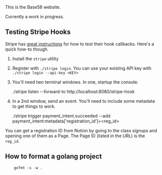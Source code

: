 This is the Base58 website.

Currently a work in progress.

## Testing Stripe Hooks

Stripe has [great instructions](https://stripe.com/docs/payments/handling-payment-events) for how to test their hook callbacks. Here's a quick how-to though.

1. Install the `stripe` utility
2. Register with `./stripe login`. You can use your existing API key with `./stripe login --api-key <KEY>`
3. You'll need two terminal windows. In one, startup the console: 

	./stripe listen --forward-to http://localhost:8080/stripe-hook

4. In a 2nd window, send an event. You'll need to include some metadata to get things to work.

	./stripe trigger payment_intent.succeeded --add payment_intent:metadata['registration_id']=<reg_id>

You can get a registration ID from Notion by going to the class signups and opening one of them as a Page. The Page ID (listed in the URL) is the `reg_id`.


## How to format a golang project

```
	gofmt -s -w .
```

